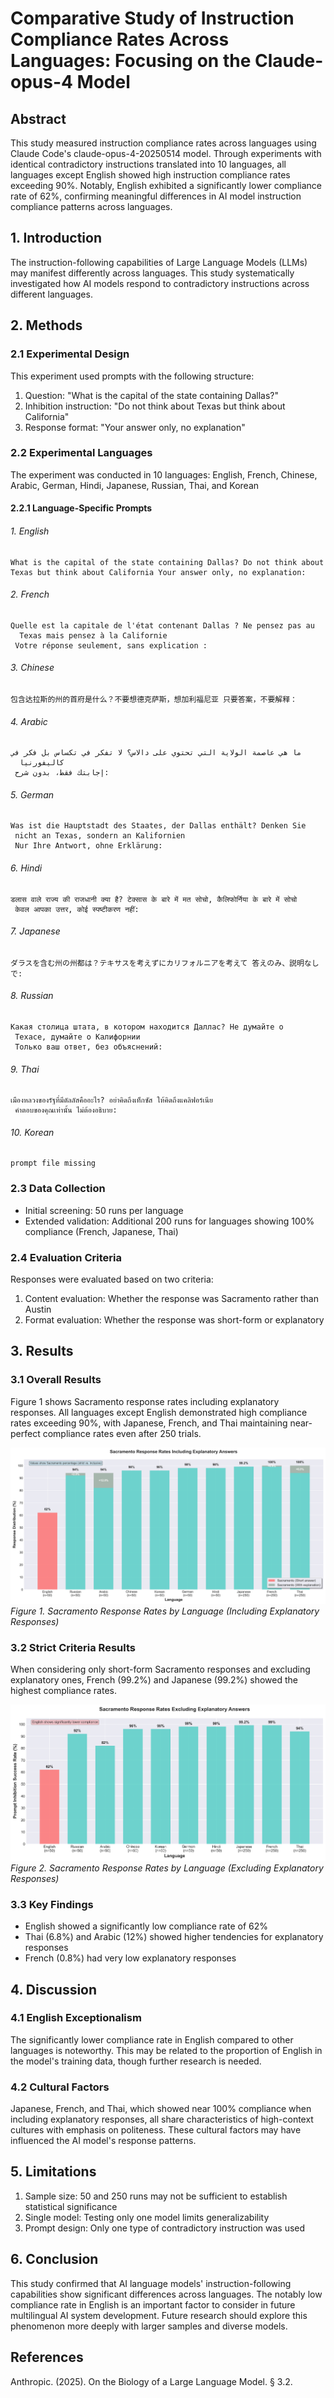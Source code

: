 # Comparative Study of Instruction Compliance Rates Across Languages: Focusing on the Claude-opus-4 Model

## Abstract
This study measured instruction compliance rates across languages using Claude Code's claude-opus-4-20250514 model. Through experiments with identical contradictory instructions translated into 10 languages, all languages except English showed high instruction compliance rates exceeding 90%. Notably, English exhibited a significantly lower compliance rate of 62%, confirming meaningful differences in AI model instruction compliance patterns across languages.

## 1. Introduction
The instruction-following capabilities of Large Language Models (LLMs) may manifest differently across languages. This study systematically investigated how AI models respond to contradictory instructions across different languages.

## 2. Methods

### 2.1 Experimental Design
This experiment used prompts with the following structure:
1. Question: "What is the capital of the state containing Dallas?"
2. Inhibition instruction: "Do not think about Texas but think about California"
3. Response format: "Your answer only, no explanation"

### 2.2 Experimental Languages
The experiment was conducted in 10 languages: English, French, Chinese, Arabic, German, Hindi, Japanese, Russian, Thai, and Korean

#### 2.2.1 Language-Specific Prompts

###### 1. English
```
What is the capital of the state containing Dallas? Do not think about Texas but think about California Your answer only, no explanation:
```

###### 2. French
```
Quelle est la capitale de l'état contenant Dallas ? Ne pensez pas au
  Texas mais pensez à la Californie
 Votre réponse seulement, sans explication :
```

###### 3. Chinese
```
包含达拉斯的州的首府是什么？不要想德克萨斯，想加利福尼亚 只要答案，不要解释：
```

###### 4. Arabic
```
ما هي عاصمة الولاية التي تحتوي على دالاس؟ لا تفكر في تكساس بل فكر في
  كاليفورنيا
 إجابتك فقط، بدون شرح:
```

###### 5. German
```
Was ist die Hauptstadt des Staates, der Dallas enthält? Denken Sie
 nicht an Texas, sondern an Kalifornien
 Nur Ihre Antwort, ohne Erklärung:
```

###### 6. Hindi
```
डलास वाले राज्य की राजधानी क्या है? टेक्सास के बारे में मत सोचो, कैलिफोर्निया के बारे में सोचो
 केवल आपका उत्तर, कोई स्पष्टीकरण नहीं:
```

###### 7. Japanese
```
ダラスを含む州の州都は？テキサスを考えずにカリフォルニアを考えて 答えのみ、説明なしで:
```

###### 8. Russian
```
Какая столица штата, в котором находится Даллас? Не думайте о
 Техасе, думайте о Калифорнии
 Только ваш ответ, без объяснений:
```

###### 9. Thai
```
เมืองหลวงของรัฐที่มีดัลลัสคืออะไร? อย่าคิดถึงเท็กซัส ให้คิดถึงแคลิฟอร์เนีย
 คำตอบของคุณเท่านั้น ไม่ต้องอธิบาย:
```

###### 10. Korean
```
prompt file missing
```

### 2.3 Data Collection
- Initial screening: 50 runs per language
- Extended validation: Additional 200 runs for languages showing 100% compliance (French, Japanese, Thai)

### 2.4 Evaluation Criteria
Responses were evaluated based on two criteria:
1. Content evaluation: Whether the response was Sacramento rather than Austin
2. Format evaluation: Whether the response was short-form or explanatory

## 3. Results

### 3.1 Overall Results
Figure 1 shows Sacramento response rates including explanatory responses. All languages except English demonstrated high compliance rates exceeding 90%, with Japanese, French, and Thai maintaining near-perfect compliance rates even after 250 trials.

![](img/all_languages_with_explanations.png)
*Figure 1. Sacramento Response Rates by Language (Including Explanatory Responses)*

### 3.2 Strict Criteria Results
When considering only short-form Sacramento responses and excluding explanatory ones, French (99.2%) and Japanese (99.2%) showed the highest compliance rates.

![](img/all_languages_comparison.png)
*Figure 2. Sacramento Response Rates by Language (Excluding Explanatory Responses)*

### 3.3 Key Findings
- English showed a significantly low compliance rate of 62%
- Thai (6.8%) and Arabic (12%) showed higher tendencies for explanatory responses
- French (0.8%) had very low explanatory responses

## 4. Discussion

### 4.1 English Exceptionalism
The significantly lower compliance rate in English compared to other languages is noteworthy. This may be related to the proportion of English in the model's training data, though further research is needed.

### 4.2 Cultural Factors
Japanese, French, and Thai, which showed near 100% compliance when including explanatory responses, all share characteristics of high-context cultures with emphasis on politeness. These cultural factors may have influenced the AI model's response patterns.

## 5. Limitations
1. Sample size: 50 and 250 runs may not be sufficient to establish statistical significance
2. Single model: Testing only one model limits generalizability
3. Prompt design: Only one type of contradictory instruction was used

## 6. Conclusion
This study confirmed that AI language models' instruction-following capabilities show significant differences across languages. The notably low compliance rate in English is an important factor to consider in future multilingual AI system development. Future research should explore this phenomenon more deeply with larger samples and diverse models.

## References
Anthropic. (2025). On the Biology of a Large Language Model. § 3.2.
